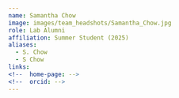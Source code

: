 ```yaml
---
name: Samantha Chow
image: images/team_headshots/Samantha_Chow.jpg
role: Lab Alumni
affiliation: Summer Student (2025)
aliases:
  - S. Chow
  - S Chow
links:
<!--  home-page: -->
<!--  orcid: -->
---
```

